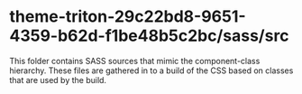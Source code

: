 # theme-triton-29c22bd8-9651-4359-b62d-f1be48b5c2bc/sass/src

This folder contains SASS sources that mimic the component-class hierarchy. These files
are gathered in to a build of the CSS based on classes that are used by the build.
